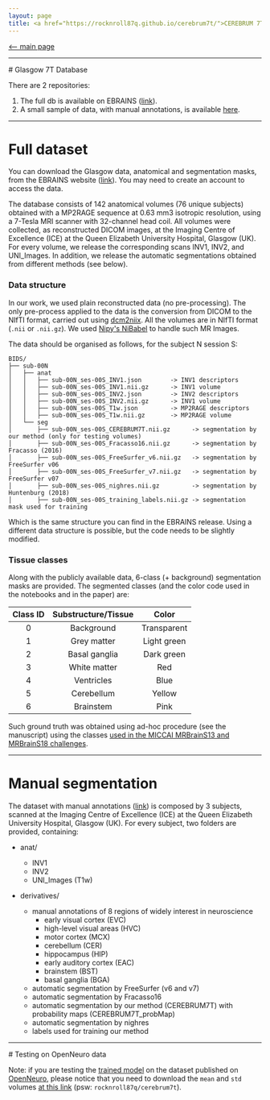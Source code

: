 ```yaml
---
layout: page
title: <a href="https://rocknroll87q.github.io/cerebrum7t/">CEREBRUM 7T</a>
---
```


[<-- main page](https://rocknroll87q.github.io/cerebrum7t/)

<hr>
# Glasgow 7T Database

There are 2 repositories:

1. The full db is available on EBRAINS
([link](https://kg.ebrains.eu/search/instances/Dataset/2b24466d-f1cd-4b66-afa8-d70a6755ebea)).
2. A small sample of data, with manual annotations, is available [here](https://openneuro.org/datasets/ds003642/).

<hr>

# Full dataset
You can download the Glasgow data, anatomical and segmentation masks, from the EBRAINS website ([link](https://kg.ebrains.eu/search/instances/Dataset/2b24466d-f1cd-4b66-afa8-d70a6755ebea)). You may need to create an account to access the data.

The database consists of 142 anatomical volumes (76 unique subjects) obtained with a MP2RAGE sequence at 0.63 mm3 isotropic resolution, using a 7-Tesla MRI scanner with 32-channel head coil. All volumes were collected, as reconstructed DICOM images, at the Imaging Centre of Excellence (ICE) at the Queen Elizabeth University Hospital, Glasgow (UK). For every volume, we release the  corresponding scans INV1, INV2, and UNI_Images. In addition, we release the automatic segmentations obtained from different methods (see below).


### Data structure

In our work, we used plain reconstructed data (no pre-processing). 
The only pre-process applied to the data is the conversion from DICOM to the NIfTI format, carried out using [dcm2niix](https://github.com/rordenlab/dcm2niix).
All the volumes are in NIfTI format (`.nii` or `.nii.gz`). 
We used [Nipy's NiBabel](https://nipy.org/nibabel/) to handle such MR Images.

The data should be organised as follows, for the subject N session S:

```
BIDS/
├── sub-00N
│   ├── anat
│   │   ├── sub-00N_ses-00S_INV1.json        -> INV1 descriptors
│   │   ├── sub-00N_ses-00S_INV1.nii.gz      -> INV1 volume
│   │   ├── sub-00N_ses-00S_INV2.json        -> INV2 descriptors
│   │   ├── sub-00N_ses-00S_INV2.nii.gz      -> INV1 volume
│   │   ├── sub-00N_ses-00S_T1w.json         -> MP2RAGE descriptors
│   │   ├── sub-00N_ses-00S_T1w.nii.gz       -> MP2RAGE volume
│   └── seg
│       ├── sub-00N_ses-00S_CEREBRUM7T.nii.gz      -> segmentation by our method (only for testing volumes)
│       ├── sub-00N_ses-00S_Fracasso16.nii.gz      -> segmentation by Fracasso (2016)
│       ├── sub-00N_ses-00S_FreeSurfer_v6.nii.gz   -> segmentation by FreeSurfer v06
│       ├── sub-00N_ses-00S_FreeSurfer_v7.nii.gz   -> segmentation by FreeSurfer v07
│       ├── sub-00N_ses-00S_nighres.nii.gz         -> segmentation by Huntenburg (2018)
│       ├── sub-00N_ses-00S_training_labels.nii.gz -> segmentation mask used for training 
```

Which is the same structure you can find in the EBRAINS release.
Using a different data structure is possible, but the code needs to be slightly modified.


### Tissue classes

Along with the publicly available data, 6-class (+ background) segmentation masks are provided. The segmented classes (and the color code used in the notebooks and in the paper) are:

| Class ID | Substructure/Tissue |    Color    |
|:--------:|:-------------------:|:-----------:|
|     0    |      Background     | Transparent |
|     1    |     Grey matter     | Light green |
|     2    |    Basal ganglia    |  Dark green |
|     3    |     White matter    |     Red     |
|     4    |      Ventricles     |     Blue    |
|     5    |      Cerebellum     |    Yellow   |
|     6    |      Brainstem      |     Pink    |


Such ground truth was obtained using ad-hoc procedure (see the manuscript) using the classes [used in the MICCAI MRBrainS13 and MRBrainS18 challenges](https://mrbrains13.isi.uu.nl/data/).




<hr>

# Manual segmentation

The dataset with manual annotations ([link](https://openneuro.org/datasets/ds003642/)) is composed by 3 subjects, scanned at the Imaging Centre of Excellence (ICE) at the Queen Elizabeth University Hospital, Glasgow (UK).
For every subject, two folders are provided, containing:

* anat/

	* INV1
	* INV2
	* UNI_Images (T1w)

* derivatives/

	* manual annotations of 8 regions of widely interest in neuroscience
		* early visual cortex (EVC)
		* high-level visual areas (HVC)
		* motor cortex (MCX)
		* cerebellum (CER)
		* hippocampus (HIP)
		* early auditory cortex (EAC)
		* brainstem (BST)
		* basal ganglia (BGA)
	* automatic segmentation by FreeSurfer (v6 and v7)
	* automatic segmentation by Fracasso16
	* automatic segmentation by our method (CEREBRUM7T) with probability maps (CEREBRUM7T_probMap)
	* automatic segmentation by nighres
	* labels used for training our method

	
<hr>
# Testing on OpenNeuro data

Note: if you are testing the [trained model](https://github.com/rockNroll87q/cerebrum7t/tree/master/trained_model) on the dataset published on [OpenNeuro](https://openneuro.org/datasets/ds003642/versions/1.1.0), please notice that you need to download the  `mean` and `std` volumes [at this link](https://cloud.psy.gla.ac.uk/index.php/s/efPCRdOB6FCEzrT) (psw: `rocknroll87q/cerebrum7t`).